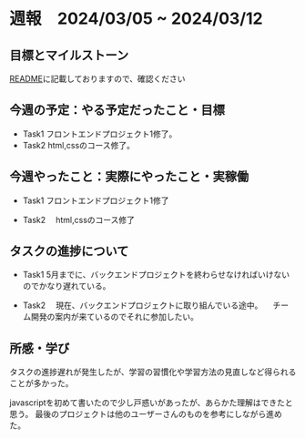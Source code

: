 # 週報　2024/03/05 ~ 2024/03/12

## 目標とマイルストーン
[README](https://github.com/Aki158/weekly-report/blob/main/README.md)に記載しておりますので、確認ください

## 今週の予定：やる予定だったこと・目標
- Task1
    フロントエンドプロジェクト1修了。
- Task2
    html,cssのコース修了。

## 今週やったこと：実際にやったこと・実稼働
- Task1
    フロントエンドプロジェクト1修了
  
- Task2
  　html,cssのコース修了
  

## タスクの進捗について
- Task1
    5月までに、バックエンドプロジェクトを終わらせなければいけないのでかなり遅れている。

- Task2
  　現在、バックエンドプロジェクトに取り組んでいる途中。
  　チーム開発の案内が来ているのでそれに参加したい。
  
    
## 所感・学び
タスクの進捗遅れが発生したが、学習の習慣化や学習方法の見直しなど得られることが多かった。

javascriptを初めて書いたので少し戸惑いがあったが、あらかた理解はできたと思う。
最後のプロジェクトは他のユーザーさんのものを参考にしながら進めた。

